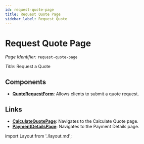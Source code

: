 ```yaml
---
id: request-quote-page
title: Request Quote Page
sidebar_label: Request Quote
---
```


# Request Quote Page

*Page Identifier:* `request-quote-page`

*Title:* Request a Quote

## Components
- [**QuoteRequestForm**](/docs/components/frm_quote_request.md): Allows clients to submit a quote request.



## Links
- [**CalculateQuotePage**](/docs/pages/calculate-quote-page): Navigates to the Calculate Quote page.
- [**PaymentDetailsPage**](/docs/pages/payment-details-page): Navigates to the Payment Details page.

import Layout from './layout.md';

<Layout />

